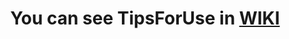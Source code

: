 <h1 align="center"> 

You can see TipsForUse in [WIKI](https://github.com/Agzes/AntiAFK-RBX/wiki/Tips-For-Use) 

</h1>


